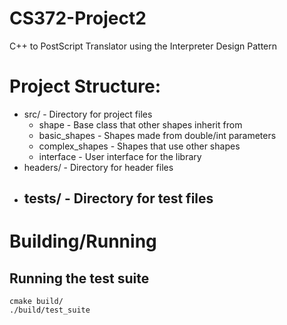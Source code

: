 # CS372-Project2
C++ to PostScript Translator using the Interpreter Design Pattern


# Project Structure:
- src/ - Directory for project files
    - shape - Base class that other shapes inherit from
    - basic_shapes - Shapes made from double/int parameters
    - complex_shapes - Shapes that use other shapes
    - interface -  User interface for the library
- headers/ - Directory for header files
- tests/ - Directory for test files
    -

# Building/Running
## Running the test suite
```
cmake build/
./build/test_suite
```